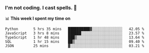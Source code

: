 ### I'm not coding. I cast spells. 🎩

📊 **This week I spent my time on**
<!--START_SECTION:waka-->
```text
Python       5 hrs 35 mins   ██████████▓░░░░░░░░░░░░░░   42.05 % 
JavaScript   3 hrs 8 mins    ██████░░░░░░░░░░░░░░░░░░░   23.57 % 
TypeScript   1 hr 48 mins    ███▒░░░░░░░░░░░░░░░░░░░░░   13.64 % 
SQL          1 hr 15 mins    ██▒░░░░░░░░░░░░░░░░░░░░░░   09.40 % 
JSON         25 mins         ▓░░░░░░░░░░░░░░░░░░░░░░░░   03.21 % 
```
<!--END_SECTION:waka-->
